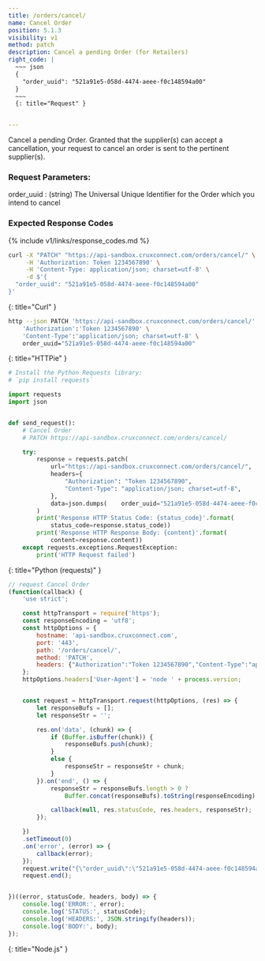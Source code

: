 ```yaml
---
title: /orders/cancel/
name: Cancel Order
position: 5.1.3
visibility: v1
method: patch
description: Cancel a pending Order (for Retailers)
right_code: |
  ~~~ json
  {
    "order_uuid": "521a91e5-058d-4474-aeee-f0c148594a00"
  }
  ~~~
  {: title="Request" }


---
```

Cancel a pending Order. Granted that the supplier(s) can accept a cancellation, your request to cancel an order is sent to the pertinent supplier(s).


### Request Parameters:

order_uuid
: (string) The Universal Unique Identifier for the Order which you intend to cancel

### Expected Response Codes

{% include v1/links/response_codes.md %}


~~~ bash
curl -X "PATCH" "https://api-sandbox.cruxconnect.com/orders/cancel/" \
     -H 'Authorization: Token 1234567890' \
     -H 'Content-Type: application/json; charset=utf-8' \
     -d $'{
  "order_uuid": "521a91e5-058d-4474-aeee-f0c148594a00"
}'

~~~
{: title="Curl" }

~~~ bash
http --json PATCH 'https://api-sandbox.cruxconnect.com/orders/cancel/' \
    'Authorization':'Token 1234567890' \
    'Content-Type':'application/json; charset=utf-8' \
    order_uuid="521a91e5-058d-4474-aeee-f0c148594a00"

~~~
{: title="HTTPie" }

~~~ python
# Install the Python Requests library:
# `pip install requests`

import requests
import json


def send_request():
    # Cancel Order
    # PATCH https://api-sandbox.cruxconnect.com/orders/cancel/

    try:
        response = requests.patch(
            url="https://api-sandbox.cruxconnect.com/orders/cancel/",
            headers={
                "Authorization": "Token 1234567890",
                "Content-Type": "application/json; charset=utf-8",
            },
            data=json.dumps(    order_uuid="521a91e5-058d-4474-aeee-f0c148594a00")
        )
        print('Response HTTP Status Code: {status_code}'.format(
            status_code=response.status_code))
        print('Response HTTP Response Body: {content}'.format(
            content=response.content))
    except requests.exceptions.RequestException:
        print('HTTP Request failed')

~~~
{: title="Python (requests)" }

~~~ javascript
// request Cancel Order
(function(callback) {
    'use strict';

    const httpTransport = require('https');
    const responseEncoding = 'utf8';
    const httpOptions = {
        hostname: 'api-sandbox.cruxconnect.com',
        port: '443',
        path: '/orders/cancel/',
        method: 'PATCH',
        headers: {"Authorization":"Token 1234567890","Content-Type":"application/json; charset=utf-8"}
    };
    httpOptions.headers['User-Agent'] = 'node ' + process.version;


    const request = httpTransport.request(httpOptions, (res) => {
        let responseBufs = [];
        let responseStr = '';

        res.on('data', (chunk) => {
            if (Buffer.isBuffer(chunk)) {
                responseBufs.push(chunk);
            }
            else {
                responseStr = responseStr + chunk;
            }
        }).on('end', () => {
            responseStr = responseBufs.length > 0 ?
                Buffer.concat(responseBufs).toString(responseEncoding) : responseStr;

            callback(null, res.statusCode, res.headers, responseStr);
        });

    })
    .setTimeout(0)
    .on('error', (error) => {
        callback(error);
    });
    request.write("{\"order_uuid\":\"521a91e5-058d-4474-aeee-f0c148594a00\"}")
    request.end();


})((error, statusCode, headers, body) => {
    console.log('ERROR:', error);
    console.log('STATUS:', statusCode);
    console.log('HEADERS:', JSON.stringify(headers));
    console.log('BODY:', body);
});

~~~
{: title="Node.js" }
